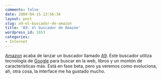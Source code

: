 ```yaml
---
comments: false
date: 2004-04-15 13:56:34
layout: post
slug: a9-el-buscador-de-amazon
title: 'A9: el buscador de Amazon'
wordpress_id: 1653
categories:
- Internet
---
```


[Amazon](http://www.amazon.com) acaba de lanzar un buscador llamado [A9](http://www.a9.com). Este buscador utiliza tecnología de [Google](http://www.google.com) para buscar en la web, libros y un montón de características más. Está en fase beta, pero ya veremos como evoluciona, ah, otra cosa, la interface me ha gustado mucho.




 
